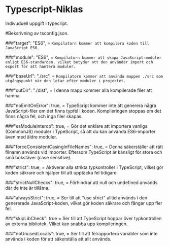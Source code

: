 # Typescript-Niklas
Indivuduell uppgift i typecript.

#Beksrivning av tsconfig.json.

###"target": "ES6", = ```` Kompilatorn kommer att kompilera koden till JavaScript ES6. ````

###"module": "ES6", = ````Kompilatorn kommer att skapa JavaScript-moduler enligt ES6-standarden, vilket betyder att den använder import och export för att hantera moduler.````

###"baseUrl": "./src", = ````Kompilatorn kommer att använda mappen ./src som utgångspunkt när den letar efter moduler i projektet.````

###"outDir": "./dist", = I denna mapp kommer alla kompilerade filer att hamna.

###"noEmitOnError": true, = TypeScript kommer inte att generera några JavaScript-filer om det finns typfel i koden. Kompileringen stoppas om det finns några fel, och inga filer skapas.

###"esModuleInterop": true, = Gör det enklare att importera vanliga (CommonJS) moduler i TypeScript, så att du kan använda ES6-importer även med äldre moduler.

###"forceConsistentCasingInFileNames": true, = Denna säkerställer att rätt filnamn används vid importer. Eftersom TypeScript är känsligt för stora och små bokstäver (case sensitive).

###"strict": true, = Aktiverar alla strikta typkontroller i TypeScript, vilket gör koden säkrare och hjälper till att upptäcka fel tidigare.

###"strictNullChecks": true, = Förhindrar att null och undefined används där de inte är tillåtna.

###"alwaysStrict": true, = Ser till att "use strict" alltid används i den genererade JavaScript-koden, vilket gör koden säkrare och fångar upp fler fel.

###"skipLibCheck": true = Ser till att TypeScript hoppar över typkontrollen av externa bibliotek. Vilket kan snabba upp kompileringen.

###"noUnusedLocals": true, = Ser till att felrapportera variabler som inte används i koden för att säkerställa att allt används.
